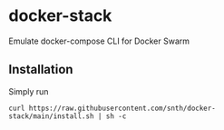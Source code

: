 # docker-stack

Emulate docker-compose CLI for Docker Swarm

## Installation

Simply run

    curl https://raw.githubusercontent.com/snth/docker-stack/main/install.sh | sh -c
